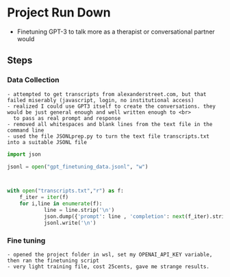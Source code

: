 # Project Run Down
- Finetuning GPT-3 to talk more as a therapist or conversational partner would

## Steps
 ### Data Collection
    - attempted to get transcripts from alexanderstreet.com, but that failed miserably (javascript, login, no institutional access)
    - realized I could use GPT3 itself to create the conversations. they would be just general enough and well written enough to <br>
      to pass as real prompt and response
    - removed all whitespaces and blank lines from the text file in the command line
    - used the file JSONLprep.py to turn the text file transcripts.txt into a suitable JSONL file



```python
import json

jsonl = open("gpt_finetuning_data.jsonl", "w")



with open("transcripts.txt","r") as f:
    f_iter = iter(f)
    for i,line in enumerate(f):
            line = line.strip('\n')
            json.dump({'prompt': line , 'completion': next(f_iter).strip('\n')}, jsonl)  
            jsonl.write('\n')
```

  ### Fine tuning
    - opened the project folder in wsl, set my OPENAI_API_KEY variable, then ran the finetuning script
    - very light training file, cost 25cents, gave me strange results.
